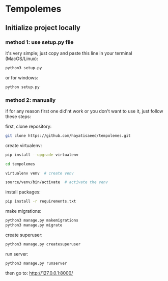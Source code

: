 # Tempolemes

## Initialize project locally

### method 1: use setup.py file
it's very simple; just copy and paste this line in your terminal (MacOS/Linux):
```bash
python3 setup.py
```

or for windows:
```bash
python setup.py
```

### method 2: manually

if for any reason first one did'nt work or you don't want to use it, just follow these steps:

first, clone repository:
```bash
git clone https://github.com/hayatisaeed/tempolemes.git
```

create virtualenv:
```bash
pip install --upgrade virtualenv

cd tempolemes

virtualenv venv  # create venv

source/venv/bin/activate  # activate the venv
```

install packages:
```bash
pip install -r requirements.txt
```

make migrations:
```bash
python3 manage.py makemigrations
python3 manage.py migrate
```

create superuser:
```bash
python3 manage.py createsuperuser
```

run server:
```bash
python3 manage.py runserver
```

then go to: http://127.0.0.1:8000/
